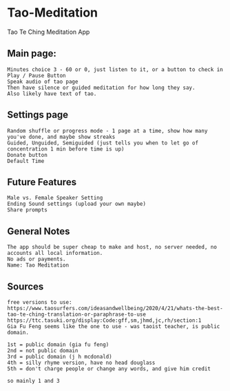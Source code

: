 # Tao-Meditation
Tao Te Ching Meditation App

## Main page:
    Minutes choice 3 - 60 or 0, just listen to it, or a button to check in
    Play / Pause Button
    Speak audio of tao page
    Then have silence or guided meditation for how long they say.
    Also likely have text of tao.

## Settings page
    Random shuffle or progress mode - 1 page at a time, show how many you've done, and maybe show streaks
    Guided, Unguided, Semiguided (just tells you when to let go of concentration 1 min before time is up)
    Donate button
    Default Time

## Future Features
    Male vs. Female Speaker Setting
    Ending Sound settings (upload your own maybe)
    Share prompts

## General Notes
    The app should be super cheap to make and host, no server needed, no accounts all local information. 
    No ads or payments.
    Name: Tao Meditation

## Sources
    free versions to use:
    https://www.taosurfers.com/ideasandwellbeing/2020/4/21/whats-the-best-tao-te-ching-translation-or-paraphrase-to-use
    https://ttc.tasuki.org/display:Code:gff,sm,jhmd,jc,rh/section:1
    Gia Fu Feng seems like the one to use - was taoist teacher, is public domain.

    1st = public domain (gia fu feng)
    2nd = not public domain
    3rd = public domain (j h mcdonald)
    4th = silly rhyme version, have no head douglass
    5th = don't charge people or change any words, and give him credit

    so mainly 1 and 3